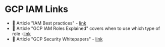 # GCP IAM Links

- 📘 Article "IAM Best practices" - [link](https://cloud.google.com/iam/docs/using-iam-securely)
- 📘 Article "GCP IAM Roles Explained" covers when to use which type of role -[link](https://medium.com/google-cloud/gcp-iam-roles-explained-af84955346e7)
- 📘 Article "GCP Security Whitepapers" - [link](https://services.google.com/fh/files/misc/security_whitepapers_march2018.pdf)

